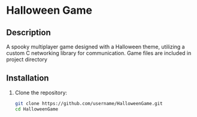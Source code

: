 # Halloween Game

## Description
A spooky multiplayer game designed with a Halloween theme, utilizing a custom C networking library for communication.
Game files are included in project directory
## Installation
1. Clone the repository:
   ```bash
   git clone https://github.com/username/HalloweenGame.git
   cd HalloweenGame
